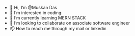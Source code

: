 - 👋 Hi, I’m @Muskan Das
- 👀 I’m interested in coding
- 🌱 I’m currently learning MERN STACK
- 💞️ I’m looking to collaborate on associate software engineer
- 📫 How to reach me through my mail or linkedin


<!---
Muskannndas/Muskannndas is a ✨ special ✨ repository because its `README.md` (this file) appears on your GitHub profile.
You can click the Preview link to take a look at your changes.
--->
